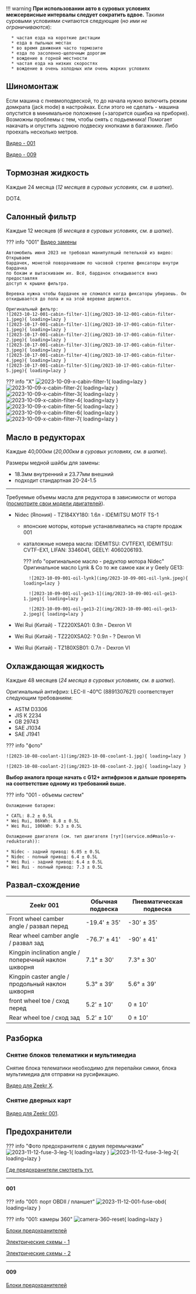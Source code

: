 
!!! warning
    **При использовании авто в суровых условиях межсервисные интервалы следует
    сократить вдвое.** Такими суровыми условиями считаются следующие (*но ими
    не ограничиваются*):

      * частая езда на короткие дистации
      * езда в пыльных местах
      * во время движения часто тормозите
      * езда по засоленно-щелочным дорогам
      * вождение в горной местности
      * частая езда на низких скоростях
      * вождение в очень холодных или очень жарких условиях

## Шиномонтаж

Если машина с пневмоподвеской, то до начала нужно включить режим домкрата (jack
mode) в настройках. Если этого не сделать - машина опустится в минимальное положение
(+загорится ошибка на приборке). Возможны проблемы с тем, чтобы снять с подьемника!
Помогает накачать и опустить заднюю подвеску кнопками в багажнике. Либо проехать несколько метров. 

[Видео - 001](https://t.me/zeekrclub/129579/258183)

[Видео - 009](https://t.me/zeekrclub/158198/332844)

## Тормозная жидкость

Каждые 24 месяца (*12 месяцев в суровых условиях, см. в шапке*).

DOT4.


## Салонный фильтр

Каждые 12 месяцев (*6 месяцев в суровых условиях, см. в шапке*).

??? info "001"
    [Видео замены](https://t.me/zeekrclub/129579/181213)

    Автомобиль июня 2023 не требовал манипуляций петелькой из видео: Открываем
    бардачек, монетой поворачиваем по часовой стрелке фиксаторы внутри бардачка
    по бокам и вытаскиваем их. Всё, бардачок откидывается вниз предоставляя
    доступ к крышке фильтра.

    Веревка нужна чтобы бардачек не сломался когда фиксаторы убираешь. Он
    откидывается до пола и на этой веревке держится.

    Оригинальный фильтр:
    ![2023-10-12-001-cabin-filter-1](img/2023-10-12-001-cabin-filter-1.jpeg){ loading=lazy }
    ![2023-10-17-001-cabin-filter-1](img/2023-10-17-001-cabin-filter-1.jpeg){ loading=lazy }
    ![2023-10-17-001-cabin-filter-2](img/2023-10-17-001-cabin-filter-2.jpeg){ loading=lazy }
    ![2023-10-17-001-cabin-filter-3](img/2023-10-17-001-cabin-filter-3.jpeg){ loading=lazy }
    ![2023-10-17-001-cabin-filter-4](img/2023-10-17-001-cabin-filter-4.jpeg){ loading=lazy }
    ![2023-10-17-001-cabin-filter-5](img/2023-10-17-001-cabin-filter-5.jpeg){ loading=lazy }


??? info "X"
    ![2023-10-09-x-cabin-filter-1](img/2023-10-09-x-cabin-filter-1.jpeg){ loading=lazy }
    ![2023-10-09-x-cabin-filter-2](img/2023-10-09-x-cabin-filter-2.jpeg){ loading=lazy }
    ![2023-10-09-x-cabin-filter-3](img/2023-10-09-x-cabin-filter-3.jpeg){ loading=lazy }
    ![2023-10-09-x-cabin-filter-4](img/2023-10-09-x-cabin-filter-4.jpeg){ loading=lazy }
    ![2023-10-09-x-cabin-filter-5](img/2023-10-09-x-cabin-filter-5.jpeg){ loading=lazy }
    ![2023-10-09-x-cabin-filter-6](img/2023-10-09-x-cabin-filter-6.jpeg){ loading=lazy }
    ![2023-10-09-x-cabin-filter-7](img/2023-10-09-x-cabin-filter-7.jpeg){ loading=lazy }



## Масло в редукторах

Каждые 40,000км (*20,000км в суровых условиях, см. в шапке*).

Размеры медной шайбы для замены:

* 18.3мм внутренний и 23.77мм внешний
* подходит стандартная 20-24-1.5

---

Требуемые объемы масла для редуктора в зависимости от мотора ([посмотрите свои
модели двигателей](FAQ.md#gde-posmotret-nomera-modeli-dvigateley-)).

* Nidec (Япония) - TZ184XY180: 1.6л - IDEMITSU MOTF TS-1

    * японские моторы, которые устанавливались на старте продаж 001
    * каталожные номера масла: IDEMITSU: CVTFEX1, IDEMITSU: CVTF-EX1, LIFAN:
      3346041, GEELY: 4060206193.

        ??? info "оригинальное масло - редуктор мотора Nidec"
            Оригинальное масло Lynk & Co то же самое как и у Geely GE13:

            ![2023-10-09-001-oil-lynk](img/2023-10-09-001-oil-lynk.jpeg){ loading=lazy }

            ![2023-10-09-001-oil-ge13-1](img/2023-10-09-001-oil-ge13-1.jpeg){ loading=lazy }

            ![2023-10-09-001-oil-ge13-2](img/2023-10-09-001-oil-ge13-2.jpeg){ loading=lazy }

* Wei Rui (Китай) - TZ220XSA01: 0.9л - Dexron VI
* Wei Rui (Китай) - TZ220XSA02: ? 0.9л - ? Dexron VI
* Wei Rui (Китай) - TZ180XSB01: 0.7л - Dexron VI



## Охлаждающая жидкость

Каждые 48 месяцев (*24 месяца в суровых условиях, см. в шапке*).

Оригинальный антифриз: LEC-II -40°C (8891307621) соответствует следующим
требованиям:

* ASTM D3306
* JIS К 2234
* GB 29743
* SAE J1034
* SAE J1941


??? info "фото"

    ![2023-10-08-coolant-1](img/2023-10-08-coolant-1.jpg){ loading=lazy }

    ![2023-10-08-coolant-2](img/2023-10-08-coolant-2.jpg){ loading=lazy }

**Выбор аналога проще начать с G12+ антифризов и дальше проверять на соответствие
одному из требований выше.**

??? info "001 - объемы систем"

    Охлаждение батареи:

    * CATL: 8.2 ± 0.5L
    * Wei Rui, 86kWh: 8.8 ± 0.5L
    * Wei Rui, 100kWh: 9.3 ± 0.5L

    Охлаждение двигателя (см. тип двигателя [тут](service.md#maslo-v-reduktorah)):

    * Nidec - задний привод: 6.05 ± 0.5L
    * Nidec - полный привод: 6.4 ± 0.5L
    * Wei Rui - задний привод: 6.4 ± 0.5L
    * Wei Rui - полный привод: 7.3 ± 0.5L


## Развал-схождение

| Zeekr 001                                             | Обычная подвеска  | Пневматическая подвеска |
| ----------------------------------------------------- | ----------------- | ----------------------- |
| Front wheel camber angle / развал перед               | -19.4' ± 35'      | -30' ± 35'              |
| Rear wheel camber angle / развал зад                  | -76.7' ± 41'      | -90' ± 41'              |
| Kingpin inclination angle / поперечный наклон шкворня | 7.1° ± 30'        | 7.3° ± 30'              |
| Kingpin caster angle / продольный наклон шкворня      | 5.3° ± 39'        | 5.6° ± 39'              |
| front wheel toe / сход перед                          | 5.2' ± 10'        | 0 ± 10'                 |
| Rear wheel toe / сход зад                             | 5.2' ± 10'        | 0 ± 10'                 |


## Разборка

### Cнятие блоков телематики и мультимедиа

Снятие блока телематики необходимо для перепайки симки, блока мультимедиа для
отправки на русификацию.

[Видео для Zeekr X](https://youtu.be/NZMWxBsn06w?si=Q3AucKN25ORQFN1a).

### Снятие дверных карт

[Видео для Zeekr 001](https://youtu.be/Vq7qfQwOVvg?si=H77TDMJ8ndbtE6h3).


## Предохранители

??? info "Фото предохранителя с двумя перемычками"
    ![2023-11-12-fuse-3-leg-1](img/2023-11-12-fuse-3-leg-1.jpeg){ loading=lazy }
    ![2023-11-12-fuse-3-leg-2](img/2023-11-12-fuse-3-leg-2.jpeg){ loading=lazy }

[Где предохранители смотреть тут.](FAQ.md#gde-predohraniteli-)

----

#### 001

??? info "001: порт OBDII / планшет"
    ![2023-11-12-001-fuse-obd](img/2023-11-12-001-fuse-obd.jpeg){ loading=lazy }

??? info "001: камеры 360"
    ![camera-360-reset](img/2023-10-09-001-camera-360-reset.png){ loading=lazy }

[Блоки предохранителей](https://t.me/zeekrclub/158198/330350)

[Электрические схемы - 1](https://t.me/zeekrclub/158198/331944)

[Электрические схемы - 2](https://t.me/zeekrclub/158198/332108)

----

#### 009

[Блоки предохранителей](https://t.me/zeekrclub/158198/272399)
